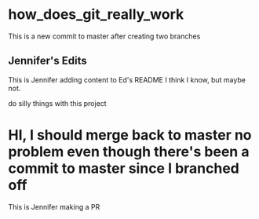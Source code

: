 # how_does_git_really_work

This is a new commit to master after creating two branches

## Jennifer's Edits

This is Jennifer adding content to Ed's README
I think I know, but maybe not.

do silly things with this project


# HI, I should merge back to master no problem even though there's been a commit to master since I branched off
This is Jennifer making a PR
